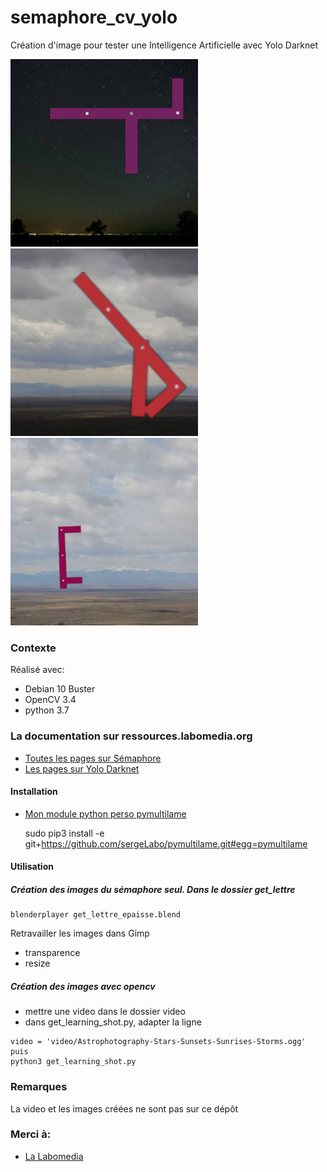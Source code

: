 # semaphore_cv_yolo

Création d'image pour tester une Intelligence Artificielle avec Yolo Darknet

<img src="/axe/image_axe_test/shot_53_z.jpg" width="300" height="300"><img src="/axe/image_axe_test/shot_455_w.jpg" width="300" height="300"><img src="/axe/image_axe_test/shot_894_c.jpg" width="300" height="300">

### Contexte

Réalisé avec:

* Debian 10 Buster
* OpenCV 3.4
* python 3.7

### La documentation sur ressources.labomedia.org

* [Toutes les pages sur Sémaphore](https://ressources.labomedia.org/tag/semaphore?do=showtag&tag=semaphore)
* [Les pages sur Yolo Darknet](https://ressources.labomedia.org/tag/yolo_darknet?do=showtag&tag=yolo_darknet)


#### Installation
* [Mon module python perso pymultilame](https://ressources.labomedia.org/pymultilame)

  sudo pip3 install -e git+https://github.com/sergeLabo/pymultilame.git#egg=pymultilame

#### Utilisation

##### Création des images du sémaphore seul. Dans le dossier get_lettre

~~~text
blenderplayer get_lettre_epaisse.blend
~~~

Retravailler les images dans Gimp
* transparence
* resize

##### Création des images avec opencv

* mettre une video dans le dossier video
* dans get_learning_shot.py, adapter la ligne
~~~text
video = 'video/Astrophotography-Stars-Sunsets-Sunrises-Storms.ogg'
puis
python3 get_learning_shot.py
~~~

### Remarques

La video et les images créées ne sont pas sur ce dépôt

### Merci à:

* [La Labomedia](https://ressources.labomedia.org)
